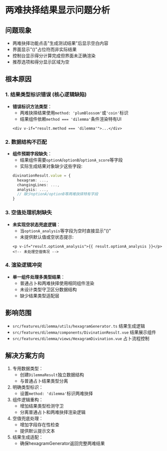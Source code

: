 # 两难抉择结果显示问题分析

## 问题现象
- 两难抉择功能点击"生成测试结果"后显示空白内容
- 界面显示"()"占位符而非实际结果
- 控制台显示得分计算完成但界面未正确渲染
- 推荐选项和得分显示区域为空

## 根本原因

### 1. 结果类型标识错误 (核心逻辑缺陷)
- **错误标识方法类型**：
  - 两难抉择结果使用`method: 'plumBlossom'`或`'coin'`标识
  - 结果组件依赖`method === 'dilemma'`条件渲染特有UI
  ```vue
  <div v-if="result.method === 'dilemma'">...</div>
  ```

### 2. 数据结构不匹配
- **组件预期字段缺失**：
  - 结果组件需要`optionA`/`optionB`/`optionA_score`等字段
  - 实际生成结果对象缺少这些字段:
  ```typescript
  divinationResult.value = {
    hexagram: ...,
    changingLines: ...,
    analysis: ...,
    // 缺少optionA/optionB等两难抉择特有字段
  }
  ```

### 3. 空值处理机制缺失
- **未实现空状态兜底逻辑**：
  - 当`optionA_analysis`等字段为空时直接显示"()"
  - 未提供默认值或空状态提示:
  ```vue
  <p v-if="result.optionA_analysis">{{ result.optionA_analysis }}</p>
  <!-- 未处理空值情况 -->
  ```

### 4. 渲染逻辑冲突
- **单一组件处理多类型结果**：
  - 普通占卜和两难抉择使用相同组件渲染
  - 未设计类型守卫区分数据结构
  - 缺少结果类型适配层

## 影响范围
- `src/features/dilemma/utils/hexagramGenerator.ts` 结果生成逻辑
- `src/features/dilemma/components/DivinationResult.vue` 结果展示组件
- `src/features/dilemma/views/HexagramDivination.vue` 占卜流程控制

## 解决方案方向
1. 专用数据类型：
   - 创建`DilemmaResult`独立数据结构
   - 与普通占卜结果类型分离
2. 明确类型标识：
   - 设置`method: 'dilemma'`标识两难抉择
3. 组件逻辑重构：
   - 增加结果类型检测守卫
   - 分离普通占卜和两难抉择渲染逻辑
4. 空值兜底处理：
   - 增加字段存在性检查
   - 提供默认提示文本
5. 结果生成适配：
   - 确保hexagramGenerator返回完整两难结果
